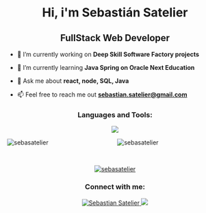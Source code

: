 <h1 align="center">Hi, i'm Sebastián Satelier</h1>
<h2 align="center">FullStack Web Developer</h2>

- 🔭 I’m currently working on **Deep Skill Software Factory projects**

- 🌱 I’m currently learning **Java Spring on Oracle Next Education**

- 💬 Ask me about **react, node, SQL, Java**

- 📫 Feel free to reach me out **sebastian.satelier@gmail.com**

<!--- languajes -->
<h3 align="center">Languages and Tools:</h3>
<p align="center">
  <a href="https://skillicons.dev">
    <img src="https://skillicons.dev/icons?i=nodejs,js,express,sequelize,jest,java,mysql,postgres,postman,discord,git,github,gulp,babel,react,redux,vue,html,css,bootstrap,vim,bash&perline=11" />
  </a>
</p>
<!--- end languajes -->

<!--- GitHub Stats -->
<div align="center">
  <p >
    <img  align="left" src="https://github-readme-stats.vercel.app/api/top-langs?username=sebasatelier&show_icons=true&theme=algolia&locale=en&layout=donut" alt="sebasatelier" />
  </p>

  <p>&nbsp;
    <img src="https://github-readme-stats.vercel.app/api?username=sebasatelier&show_icons=true&theme=algolia&locale=en" alt="sebasatelier" />
  </p>
</div>
<!--- end GitHub Stats -->

<br>

<!--- trophyes -->
<p align="center"> 
  <a href="https://github.com/ryo-ma/github-profile-trophy"><img src="https://github-profile-trophy.vercel.app/?username=sebasatelier&theme=algolia&column=7&row=3" alt="sebasatelier" />
  </a> 
</p>
<!--- end trophyes -->

<!--- connect -->
<h3 align="center">Connect with me:</h3>

<div align="center">
  <a href="https://www.linkedin.com/in/sebasti%C3%A1n-satelier" target="_blank">
    <img src="https://img.icons8.com/color/48/000000/linkedin.png" alt="Sebastian Satelier"/>
  </a>
  
  <a href="mailto:sebastian.satelier@gmail.com" target="_blank">
    <img src="https://img.icons8.com/color/48/000000/gmail-new.png"/> 
  </a>
</div>
